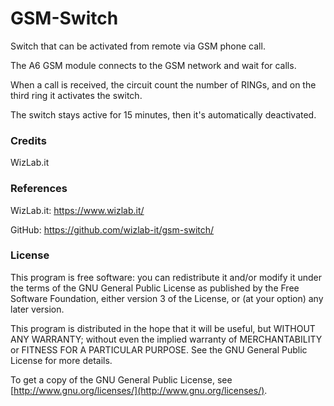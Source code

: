 # GSM-Switch

Switch that can be activated from remote via GSM phone call.

The A6 GSM module connects to the GSM network and wait for calls.

When a call is received, the circuit count the number of RINGs, and on the third ring it activates the switch.

The switch stays active for 15 minutes, then it's automatically deactivated.



### Credits

WizLab.it



### References

WizLab.it: https://www.wizlab.it/

GitHub: https://github.com/wizlab-it/gsm-switch/



### License

This program is free software: you can redistribute it and/or modify
it under the terms of the GNU General Public License as published by
the Free Software Foundation, either version 3 of the License, or
(at your option) any later version.

This program is distributed in the hope that it will be useful,
but WITHOUT ANY WARRANTY; without even the implied warranty of
MERCHANTABILITY or FITNESS FOR A PARTICULAR PURPOSE. See the
GNU General Public License for more details.

To get a copy of the GNU General Public License, see [http://www.gnu.org/licenses/](http://www.gnu.org/licenses/).
